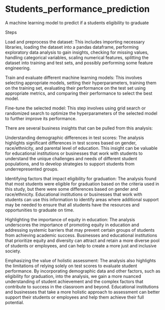 # Students_performance_prediction
A machine learning model to predict if a students eligibility to graduate

Steps

Load and preprocess the dataset: This includes importing necessary libraries, loading the dataset into a pandas dataframe, performing exploratory data analysis to gain insights, checking for missing values, handling categorical variables, scaling numerical features, splitting the dataset into training and test sets, and possibly performing some feature engineering.

Train and evaluate different machine learning models: This involves selecting appropriate models, setting their hyperparameters, training them on the training set, evaluating their performance on the test set using appropriate metrics, and comparing their performance to select the best model.

Fine-tune the selected model: This step involves using grid search or randomized search to optimize the hyperparameters of the selected model to further improve its performance.


There are several business insights that can be pulled from this analysis:

Understanding demographic differences in test scores: The analysis highlights significant differences in test scores based on gender, race/ethnicity, and parental level of education. This insight can be valuable for educational institutions or businesses that work with students to understand the unique challenges and needs of different student populations, and to develop strategies to support students from underrepresented groups.

Identifying factors that impact eligibility for graduation: The analysis found that most students were eligible for graduation based on the criteria used in this study, but there were some differences based on gender and race/ethnicity. Educational institutions or businesses that work with students can use this information to identify areas where additional support may be needed to ensure that all students have the resources and opportunities to graduate on time.

Highlighting the importance of equity in education: The analysis underscores the importance of promoting equity in education and addressing systemic barriers that may prevent certain groups of students from achieving academic success. Businesses and educational institutions that prioritize equity and diversity can attract and retain a more diverse pool of students or employees, and can help to create a more just and inclusive society.

Emphasizing the value of holistic assessment: The analysis also highlights the limitations of relying solely on test scores to evaluate student performance. By incorporating demographic data and other factors, such as eligibility for graduation, into the analysis, we gain a more nuanced understanding of student achievement and the complex factors that contribute to success in the classroom and beyond. Educational institutions and businesses that take a more holistic approach to assessment can better support their students or employees and help them achieve their full potential.
